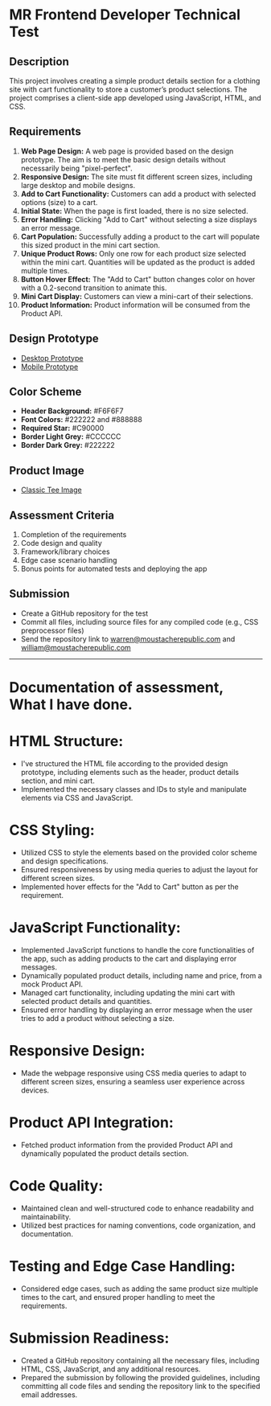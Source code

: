 # MR Frontend Developer Technical Test

## Description
This project involves creating a simple product details section for a clothing site with cart functionality to store a customer’s product selections. The project comprises a client-side app developed using JavaScript, HTML, and CSS.

## Requirements
1. **Web Page Design:** A web page is provided based on the design prototype. The aim is to meet the basic design details without necessarily being "pixel-perfect".
2. **Responsive Design:** The site must fit different screen sizes, including large desktop and mobile designs.
3. **Add to Cart Functionality:** Customers can add a product with selected options (size) to a cart.
4. **Initial State:** When the page is first loaded, there is no size selected.
5. **Error Handling:** Clicking "Add to Cart" without selecting a size displays an error message.
6. **Cart Population:** Successfully adding a product to the cart will populate this sized product in the mini cart section.
7. **Unique Product Rows:** Only one row for each product size selected within the mini cart. Quantities will be updated as the product is added multiple times.
8. **Button Hover Effect:** The "Add to Cart" button changes color on hover with a 0.2-second transition to animate this.
9. **Mini Cart Display:** Customers can view a mini-cart of their selections.
10. **Product Information:** Product information will be consumed from the Product API.

## Design Prototype
- [Desktop Prototype](https://invis.io/WEAP5MIGX)
- [Mobile Prototype](https://invis.io/ASAP5RSBD)

## Color Scheme
- **Header Background:** #F6F6F7
- **Font Colors:** #222222 and #888888
- **Required Star:** #C90000
- **Border Light Grey:** #CCCCCC
- **Border Dark Grey:** #222222

## Product Image
- [Classic Tee Image](https://drive.google.com/file/d/0B8KYnbdnrRGXSXVoMzdqRWhCTXc/view?resourcekey=0-isJkYanmVCSmONHLETXDwg)

## Assessment Criteria
1. Completion of the requirements
2. Code design and quality
3. Framework/library choices
4. Edge case scenario handling
5. Bonus points for automated tests and deploying the app

## Submission
- Create a GitHub repository for the test
- Commit all files, including source files for any compiled code (e.g., CSS preprocessor files)
- Send the repository link to warren@moustacherepublic.com and william@moustacherepublic.com

---

# Documentation of assessment, What I have done. 

# HTML Structure:
- I've structured the HTML file according to the provided design prototype, including elements such as the header, product details section, and mini cart.
- Implemented the necessary classes and IDs to style and manipulate elements via CSS and JavaScript.

# CSS Styling:
- Utilized CSS to style the elements based on the provided color scheme and design specifications.
- Ensured responsiveness by using media queries to adjust the layout for different screen sizes.
- Implemented hover effects for the "Add to Cart" button as per the requirement.

# JavaScript Functionality:
- Implemented JavaScript functions to handle the core functionalities of the app, such as adding products to the cart and displaying error messages.
- Dynamically populated product details, including name and price, from a mock Product API.
- Managed cart functionality, including updating the mini cart with selected product details and quantities.
- Ensured error handling by displaying an error message when the user tries to add a product without selecting a size.

# Responsive Design:
- Made the webpage responsive using CSS media queries to adapt to different screen sizes, ensuring a seamless user experience across devices.

# Product API Integration:
- Fetched product information from the provided Product API and dynamically populated the product details section.

# Code Quality:
- Maintained clean and well-structured code to enhance readability and maintainability.
- Utilized best practices for naming conventions, code organization, and documentation.

# Testing and Edge Case Handling:
- Considered edge cases, such as adding the same product size multiple times to the cart, and ensured proper handling to meet the requirements.

# Submission Readiness:
- Created a GitHub repository containing all the necessary files, including HTML, CSS, JavaScript, and any additional resources.
- Prepared the submission by following the provided guidelines, including committing all code files and sending the repository link to the specified email addresses.

